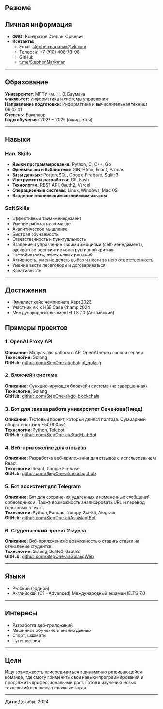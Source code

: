 ## Резюме

## Личная информация

- **ФИО:** Кондратов Степан Юрьевич
- **Контакты:**  
  - Email: stephenmarkman@vk.com
  - Телефон: +7 (910) 408-73-98  
  - [GitHub](https://github.com/StepOne-ai)  
  - [t.me/StephenMarkman](https://t.me/StephenMarkman)

---

## Образование

**Университет:** МГТУ им. Н. Э. Баумана  
**Факультет:** Информатика и системы управления  
**Направление подготовки:** Информатика и вычислительная техника 09.03.01  
**Степень:** Бакалавр  
**Годы обучения:** 2022 – 2026 (ожидается)  

---

## Навыки

### **Hard Skills**

- **Языки программирования:** Python, C, C++, Go  
- **Фреймворки и библиотеки:** GIN, Htmx, React, Pandas
- **Базы данных:** PostgreSQL, Google Firebase, Sqlite3
- **Инструменты разработки:** Git, Bash
- **Технологии:** REST API, 0auth2, Vercel
- **Операционные системы:** Linux, Windows, Mac OS
- **Владение техническим английским языком**

### **Soft Skills**

- Эффективный тайм-менеджмент
- Умение работать в команде  
- Аналитическое мышление  
- Быстрая обучаемость  
- Ответственность и пунктуальность  
- Владение и управление своими эмоциями (self-менеджмент), адекватное восприятие конструктивной критики
- Настойчивость, поиск новых решений
- Активность, умение делать выбор и нести за него ответственность
- Умение вести переговоры и договариваться
- Креативность
 
---

## Достижения

- Финалист кейс чемпионата Kept 2023
- Участник VK x HSE Case Champ 2024
- Международный экзамен IELTS 7.0 (Английский)

## Примеры проектов

### **1. OpenAI Proxy API**  
**Описание:** Модуль для работы с API OpenAI через прокси сервер  
**Технологии:** Golang  
**GitHub:** [github.com/StepOne-ai/chatgpt_golang](https://github.com/StepOne-ai/chatgpt_golang)

### **2. Блокчейн система**  
**Описание:** Функционирующая блокчейн система (не завершенная).  
**Технологии:** Golang  
**GitHub:** [github.com/StepOne-ai/go_blockchain](https://github.com/StepOne-ai/go_blockchain)

### **3. Бот для заказа работа университет Сеченова(1 мед)**  
**Описание:** Тестовый проект, который длился полгода. Суммарный оборот составил ~50.000руб.  
**Технологии:** Python, Telebot  
**GitHub:** [github.com/StepOne-ai/StudyLabBot](https://github.com/StepOne-ai/StudyLabBot)

### **4. Веб-приложение для отзывов**  
**Описание:** Разработка веб-приложения для отзывов с использованием React.  
**Технологии:** React, Google Firebase  
**GitHub:** [github.com/StepOne-ai/testdbgithub](https://github.com/StepOne-ai/testdbgithub)

### **5. Бот ассистент для Telegram**  
**Описание:** Бот для сохранения удаленных и измененных сообщений собеседником. Также возможность анализировать URL и перевод голосовых в текст.  
**Технологии:** Python, Pandas, Numpy, Sci-kit, Aiogram  
**GitHub:** [github.com/StepOne-ai/AssistantBot](https://github.com/StepOne-ai/AssistantBot)

### **6. Студенческий проект 2 курса**  
**Описание:** Веб-приложения с возможностью ставить ставки на отчисление студентов.  
**Технологии:** Golang, Sqlite3, 0auth2  
**GitHub:** [github.com/StepOne-ai/GolangWeb](https://github.com/StepOne-ai/GolangWeb)

---

## Языки

- Русский (родной)  
- Английский (C1 – Advanced) Международный экзамен IELTS 7.0

---

## Интересы

- Разработка веб-приложений  
- Машинное обучение и анализ данных  
- Спорт, шахматы
- Путешествия

---

## Цели

Ищу возможность присоединиться к динамично развивающейся команде, где смогу применить свои навыки программирования и продолжить профессиональный рост. Готов к изучению новых технологий и решению сложных задач.

---

**Дата:** Декабрь 2024
